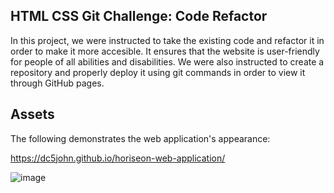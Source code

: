 ## HTML CSS Git Challenge: Code Refactor

In this project, we were instructed to take the existing code and refactor it in order to make it more accesible. It ensures that the website is user-friendly for people of all abilities and disabilities. We were also instructed to create a repository and properly deploy it using git commands in order to view it through GitHub pages.

## Assets

The following demonstrates the web application's appearance:

https://dc5john.github.io/horiseon-web-application/

![image](https://github.com/DC5John/horiseon-web-application/assets/153493027/180cbc72-6cc3-42c0-9b8b-7f068a8d898a)
